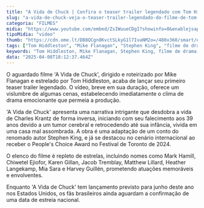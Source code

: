 ```yaml
---
title: "A Vida de Chuck | Confira o teaser trailer legendado com Tom Hiddleston"
slug: "a-vida-de-chuck-veja-o-teaser-trailer-legendado-do-filme-de-tom-hiddleston"
categoria: "FILMES"
midia: "https://www.youtube.com/embed/ZsIWuueCDgI?showinfo=0&enablejsapi=1"
tipoMidia: "video"
thumb: "https://cdn.ome.lt/DB8QCgn8KvctSLkyG1l7IvaNM2o=/480x360/smart/extras/conteudos/Captura_de_tela_2025-03-13_145003.png"
tags: ["Tom Hiddleston", "Mike Flanagan", "Stephen King", "filme de drama", "teaser trailer", "adaptação literária", "Festival de Toronto", "elenco estelar"]
keywords: "Tom Hiddleston, Mike Flanagan, Stephen King, filme de drama, teaser trailer, adaptação literária, Festival de Toronto, elenco estelar"
data: "2025-04-08T18:12:37.464Z"
---
```


O aguardado filme 'A Vida de Chuck', dirigido e roteirizado por Mike Flanagan e estrelado por Tom Hiddleston, acaba de lançar seu primeiro teaser trailer legendado. O vídeo, breve em sua duração, oferece um vislumbre de algumas cenas, estabelecendo imediatamente o clima de drama emocionante que permeia a produção.

'A Vida de Chuck' apresenta uma narrativa intrigante que desdobra a vida de Charles Krantz de forma inversa, iniciando com seu falecimento aos 39 anos devido a um tumor cerebral e retrocedendo até sua infância, vivida em uma casa mal assombrada. A obra é uma adaptação de um conto do renomado autor Stephen King, e já se destacou no cenário internacional ao receber o People's Choice Award no Festival de Toronto de 2024.

O elenco do filme é repleto de estrelas, incluindo nomes como Mark Hamill, Chiwetel Ejiofor, Karen Gillan, Jacob Tremblay, Matthew Lillard, Heather Langekamp, Mia Sara e Harvey Guillén, prometendo atuações memoráveis e envolventes.

Enquanto 'A Vida de Chuck' tem lançamento previsto para junho deste ano nos Estados Unidos, os fãs brasileiros ainda aguardam a confirmação de uma data de estreia nacional.